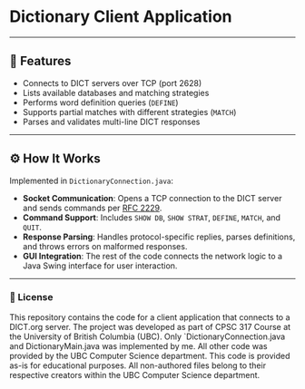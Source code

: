 # Dictionary Client Application
---

## 🧰 Features

- Connects to DICT servers over TCP (port 2628)
- Lists available databases and matching strategies
- Performs word definition queries (`DEFINE`)
- Supports partial matches with different strategies (`MATCH`)
- Parses and validates multi-line DICT responses

---

## ⚙️ How It Works

Implemented in `DictionaryConnection.java`:
- **Socket Communication**: Opens a TCP connection to the DICT server and sends commands per [RFC 2229](https://datatracker.ietf.org/doc/html/rfc2229).
- **Command Support**: Includes `SHOW DB`, `SHOW STRAT`, `DEFINE`, `MATCH`, and `QUIT`.
- **Response Parsing**: Handles protocol-specific replies, parses definitions, and throws errors on malformed responses.
- **GUI Integration**: The rest of the code connects the network logic to a Java Swing interface for user interaction.

---

### 📄 License

This repository contains the code for a client application that connects to a DICT.org server. The project was developed as part of CPSC 317 Course at the University of British Columbia (UBC).
Only `DictionaryConnection.java and DictionaryMain.java was implemented by me. All other code was provided by the UBC Computer Science department.
This code is provided as-is for educational purposes. All non-authored files belong to their respective creators within the UBC Computer Science department.
